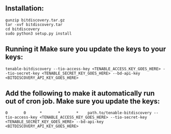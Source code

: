 ## Installation: 

```
gunzip bitdiscovery.tar.gz
tar -xvf bitdiscovery.tar
cd bitdiscovery
sudo python3 setup.py install
```


## Running it Make sure you update the keys to your keys:
```
tenable-bitdiscovery --tio-access-key <TENABLE_ACCESS_KEY_GOES_HERE> --tio-secret-key <TENABLE_SECRET_KEY_GOES_HERE> --bd-api-key <BITDISCOVERY_API_KEY_GOES_HERE>

```

## Add the following to make it automatically run out of cron job. Make sure you update the keys:

```
0       0      *       *       *	path.to/tenable-bitdiscovery --tio-access-key <TENABLE_ACCESS_KEY_GOES_HERE> --tio-secret-key <TENABLE_SECRET_KEY_GOES_HERE> --bd-api-key <BITDISCOVERY_API_KEY_GOES_HERE>

```

